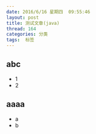```yaml
---
date: 2016/6/16 星期四  09:55:46
layout: post
title: 测试文章(java)
thread: 164
categories: 分类
tags:  标签
---
```


abc
------

- 1
- 2

aaaa
------
- a
- b